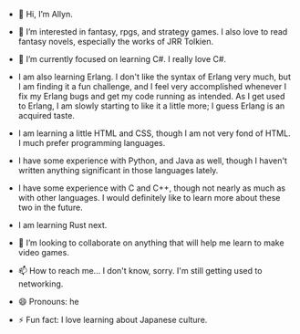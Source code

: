 - 👋 Hi, I’m Allyn.
- 👀 I’m interested in fantasy, rpgs, and strategy games. I also love to read fantasy novels, especially the works of JRR Tolkien.
  
- 🌱 I’m currently focused on learning C#. I really love C#.
- I am also learning Erlang. I don't like the syntax of Erlang very much, but I am finding it a fun challenge, and I feel very accomplished whenever I fix my Erlang bugs and get my code running as intended. As I get used to Erlang, I am slowly starting to like it a little more; I guess Erlang is an acquired taste.
- I am learning a little HTML and CSS, though I am not very fond of HTML. I much prefer programming languages.
- I have some experience with Python, and Java as well, though I haven't written anything significant in those languages lately.
- I have some experience with C and C++, though not nearly as much as with other languages. I would definitely like to learn more about these two in the future.
- I am learning Rust next.
  
- 💞️ I’m looking to collaborate on anything that will help me learn to make video games.
- 📫 How to reach me... I don't know, sorry. I'm still getting used to networking.
- 😄 Pronouns: he
- ⚡ Fun fact: I love learning about Japanese culture.

